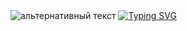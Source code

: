 <img src="https://github.com/kostya2288/kostya2288/blob/main/header.png" alt="альтернативный текст">
<a href="https://git.io/typing-svg"><img src="https://readme-typing-svg.herokuapp.com?font=Inter&size=32&pause=1000&color=1290EB&width=435&lines=Computer+science+student" alt="Typing SVG" /></a>


<!--
**kostya2288/kostya2288** is a ✨ _special_ ✨ repository because its `README.md` (this file) appears on your GitHub profile.

Here are some ideas to get you started:

- 🔭 I’m currently working on ...
- 🌱 I’m currently learning ...
- 👯 I’m looking to collaborate on ...
- 🤔 I’m looking for help with ...
- 💬 Ask me about ...
- 📫 How to reach me: ...
- 😄 Pronouns: ...
- ⚡ Fun fact: ...
-->
